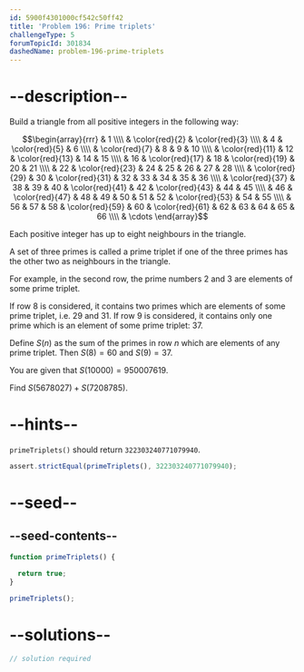```yaml
---
id: 5900f4301000cf542c50ff42
title: 'Problem 196: Prime triplets'
challengeType: 5
forumTopicId: 301834
dashedName: problem-196-prime-triplets
---
```


# --description--

Build a triangle from all positive integers in the following way:

$$\begin{array}{rrr}
  &  1 \\\\
  &  \color{red}{2} &  \color{red}{3} \\\\
  &  4 & \color{red}{5} &  6 \\\\
  &  \color{red}{7} &  8 &  9 & 10 \\\\
  & \color{red}{11} & 12 & \color{red}{13} & 14 & 15  \\\\
  & 16 & \color{red}{17} & 18 & \color{red}{19} & 20 & 21 \\\\
  & 22 & \color{red}{23} & 24 & 25 & 26 & 27 & 28 \\\\
  & \color{red}{29} & 30 & \color{red}{31} & 32 & 33 & 34 & 35 & 36 \\\\
  & \color{red}{37} & 38 & 39 & 40 & \color{red}{41} & 42 & \color{red}{43} & 44 & 45 \\\\
  & 46 & \color{red}{47} & 48 & 49 & 50 & 51 & 52 & \color{red}{53} & 54 & 55 \\\\
  & 56 & 57 & 58 & \color{red}{59} & 60 & \color{red}{61} & 62 & 63 & 64 & 65 & 66 \\\\
  & \cdots
\end{array}$$

Each positive integer has up to eight neighbours in the triangle.

A set of three primes is called a prime triplet if one of the three primes has the other two as neighbours in the triangle.

For example, in the second row, the prime numbers 2 and 3 are elements of some prime triplet.

If row 8 is considered, it contains two primes which are elements of some prime triplet, i.e. 29 and 31. If row 9 is considered, it contains only one prime which is an element of some prime triplet: 37.

Define $S(n)$ as the sum of the primes in row $n$ which are elements of any prime triplet. Then $S(8) = 60$ and $S(9) = 37$.

You are given that $S(10000) = 950007619$.

Find $S(5678027) + S(7208785)$.

# --hints--

`primeTriplets()` should return `322303240771079940`.

```js
assert.strictEqual(primeTriplets(), 322303240771079940);
```

# --seed--

## --seed-contents--

```js
function primeTriplets() {

  return true;
}

primeTriplets();
```

# --solutions--

```js
// solution required
```
